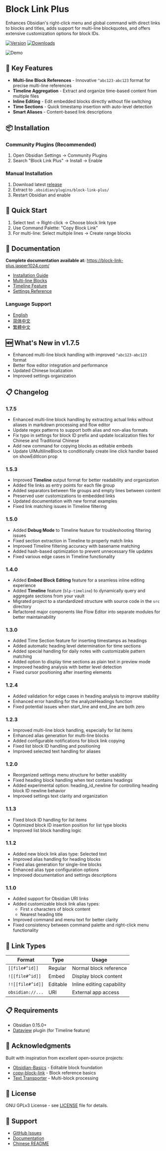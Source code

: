 # Block Link Plus

Enhances Obsidian's right-click menu and global command with direct links to blocks and titles, adds support for multi-line blockquotes, and offers extensive customization options for block IDs.

[![Version](https://img.shields.io/badge/version-1.7.5-blue.svg)](https://github.com/Jasper-1024/obsidian-block-link-plus/releases)
[![Downloads](https://img.shields.io/github/downloads/Jasper-1024/obsidian-block-link-plus/total.svg)](https://github.com/Jasper-1024/obsidian-block-link-plus/releases)

![Demo](user_case.gif)

## 🚀 Key Features

- **Multi-line Block References** - Innovative `^abc123-abc123` format for precise multi-line references
- **Timeline Aggregation** - Extract and organize time-based content from multiple files
- **Inline Editing** - Edit embedded blocks directly without file switching
- **Time Sections** - Quick timestamp insertion with auto-level detection
- **Smart Aliases** - Content-based link descriptions

## 📦 Installation

### Community Plugins (Recommended)
1. Open Obsidian Settings → Community Plugins
2. Search "Block Link Plus" → Install → Enable

### Manual Installation
1. Download latest [release](https://github.com/Jasper-1024/obsidian-block-link-plus/releases)
2. Extract to `.obsidian/plugins/block-link-plus/`
3. Restart Obsidian and enable

## 🔧 Quick Start

1. Select text → Right-click → Choose block link type
2. Use Command Palette: "Copy Block Link" 
3. For multi-line: Select multiple lines → Create range blocks

## 📖 Documentation

**Complete documentation available at:** https://block-link-plus.jasper1024.com/

- [Installation Guide](https://block-link-plus.jasper1024.com/install/)
- [Multi-line Blocks](https://block-link-plus.jasper1024.com/usage/multiline/)
- [Timeline Feature](https://block-link-plus.jasper1024.com/usage/timeline/)
- [Settings Reference](https://block-link-plus.jasper1024.com/reference/settings/)

### Language Support
- [English](https://block-link-plus.jasper1024.com/en/) 
- [简体中文](https://block-link-plus.jasper1024.com/)
- [繁體中文](https://block-link-plus.jasper1024.com/zh-TW/)

## 🆕 What's New in v1.7.5

- Enhanced multi-line block handling with improved `^abc123-abc123` format
- Better flow editor integration and performance
- Updated Chinese localization
- Improved settings organization

## 📋 Changelog

### 1.7.5
- Enhanced multi-line block handling by extracting actual links without aliases in markdown processing and flow editor
- Update regex patterns to support both alias and non-alias formats
- Fix typo in settings for block ID prefix and update localization files for Chinese and Traditional Chinese
- Add new command for copying blocks as editable embeds
- Update UIMultilineBlock to conditionally create line click handler based on showEditIcon prop

### 1.5.3
- Improved **Timeline** output format for better readability and organization
- Added file links as entry points for each file group
- Added separators between file groups and empty lines between content
- Preserved user customizations to embedded links
- Updated documentation with new format examples
- Fixed link matching issues in Timeline filtering

### 1.5.0
- Added **Debug Mode** to Timeline feature for troubleshooting filtering issues
- Fixed section extraction in Timeline to properly match links
- Improved Timeline filtering accuracy with basename matching
- Added hash-based optimization to prevent unnecessary file updates
- Fixed various edge cases in Timeline functionality

### 1.4.0
- Added **Embed Block Editing** feature for a seamless inline editing experience
- Added **Timeline** feature (`blp-timeline`) to dynamically query and aggregate sections from your vault
- Migrated project to a standardized structure with source code in the `src` directory
- Refactored major components like Flow Editor into separate modules for better maintainability

### 1.3.0
- Added Time Section feature for inserting timestamps as headings
- Added automatic heading level determination for time sections
- Added special handling for daily notes with customizable pattern matching
- Added option to display time sections as plain text in preview mode
- Improved heading analysis with better level detection
- Fixed cursor positioning after inserting elements

### 1.2.4
- Added validation for edge cases in heading analysis to improve stability
- Enhanced error handling for the analyzeHeadings function
- Fixed potential issues when start_line and end_line are both zero

### 1.2.3
- Improved multi-line block handling, especially for list items
- Enhanced alias generation for multi-line blocks
- Added configurable notifications for block link copying
- Fixed list block ID handling and positioning
- Improved selected text handling for aliases

### 1.2.0
- Reorganized settings menu structure for better usability
- Fixed heading block handling when text contains headings
- Added experimental option: heading_id_newline for controlling heading block ID newline behavior
- Improved settings text clarity and organization

### 1.1.3
- Fixed block ID handling for list items
- Optimized block ID insertion position for list type blocks
- Improved list block handling logic

### 1.1.2
- Added new block link alias type: Selected text
- Improved alias handling for heading blocks
- Fixed alias generation for single-line blocks
- Enhanced alias type configuration options
- Improved documentation and settings descriptions

### 1.1.0
- Added support for Obsidian URI links
- Added customizable block link alias types:
  - First x characters of block content
  - Nearest heading title
- Improved command and menu text for better clarity
- Fixed consistency between command palette and right-click menu functionality

## 🔗 Link Types

| Format | Type | Usage |
|--------|------|-------|
| `[[file#^id]]` | Regular | Normal block reference |
| `![[file#^id]]` | Embed | Display block content |
| `!![[file#^id]]` | Editable | Inline editing capability |
| `obsidian://...` | URI | External app access |

## 📋 Requirements

- Obsidian 0.15.0+
- [Dataview](https://github.com/blacksmithgu/obsidian-dataview) plugin (for Timeline feature)

## 🙏 Acknowledgments

Built with inspiration from excellent open-source projects:

- [Obsidian-Basics](https://github.com/Make-md/Obsidian-Basics) - Editable block foundation
- [copy-block-link](https://github.com/mgmeyers/obsidian-copy-block-link) - Block reference basics
- [Text Transporter](https://github.com/TfTHacker/obsidian42-text-transporter) - Multi-block processing

## 📄 License

GNU GPLv3 License - see [LICENSE](LICENSE) file for details.

## 🐛 Support

- [GitHub Issues](https://github.com/Jasper-1024/obsidian-block-link-plus/issues)
- [Documentation](https://block-link-plus.jasper1024.com/)
- [Chinese README](README_zh.md)